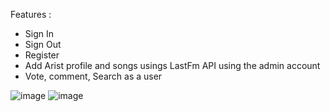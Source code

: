 Features :
- Sign In
- Sign Out
- Register
- Add Arist profile and songs usings LastFm API using the admin account
- Vote, comment, Search as a user

![image](https://user-images.githubusercontent.com/59998213/139588437-e66fcb9f-3520-4cad-a29d-901555613c56.png)
![image](https://user-images.githubusercontent.com/59998213/139588518-7921665a-9584-48a1-986a-a3a130a5b2db.png)

